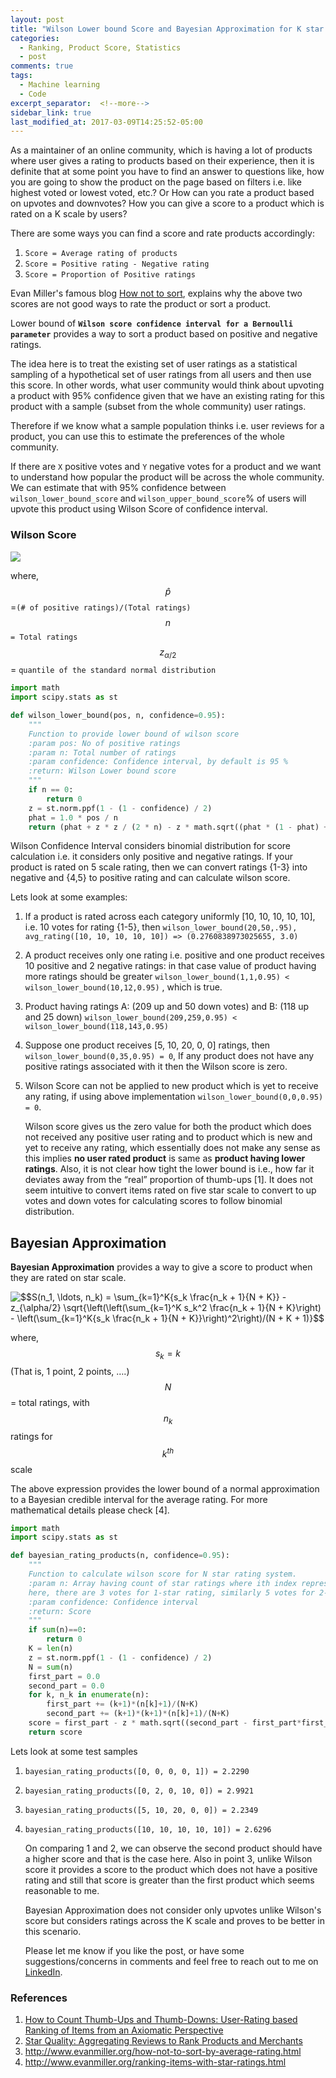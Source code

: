 ```yaml
---
layout: post
title: "Wilson Lower bound Score and Bayesian Approximation for K star scale rating to Rate products"
categories:
  - Ranking, Product Score, Statistics
  - post
comments: true
tags:
  - Machine learning
  - Code
excerpt_separator:  <!--more-->
sidebar_link: true
last_modified_at: 2017-03-09T14:25:52-05:00
---
```

<script type="text/javascript" async
  src="https://cdn.mathjax.org/mathjax/latest/MathJax.js?config=TeX-MML-AM_CHTML">
</script>
As a maintainer of an online community, which is having a lot of  products where user gives a rating to products based on their  experience, then it is definite that at some point you have to find an  answer to questions like, how you are going to show the product on the  page based on filters i.e. like highest voted or lowest voted, etc.?<!--more--> Or  How can you rate a product based on upvotes and downvotes? How you can  give a score to a product which is rated on a K scale by users?

There are some ways you can find a score and rate products accordingly:

1. `Score = Average rating of products`
2. `Score = Positive rating - Negative rating`
3. `Score = Proportion of Positive ratings`

Evan Miller's famous blog [How not to sort](http://www.evanmiller.org/how-not-to-sort-by-average-rating.html), explains why  the above two scores are not good ways to rate the product or sort a product. 

Lower bound of **`Wilson score confidence interval for a Bernoulli parameter`** provides a way to sort a product based on positive and negative ratings.

The idea here is to treat the existing set of user ratings as a statistical sampling of a hypothetical set of user ratings from all users and then use this score. In other words, what user community would think about upvoting a product with 95% confidence given that we have an existing rating for this product with a sample (subset from the whole community) user ratings.

Therefore if we know what a sample population thinks i.e. user reviews for a product, you can use this to estimate the preferences of the whole community.

If there are `X` positive votes  and `Y` negative votes for a product and we want to understand how popular the product will be across the whole community. We can estimate that with 95% confidence between `wilson_lower_bound_score` and `wilson_upper_bound_score`% of users will upvote this product using Wilson Score of confidence interval.

### Wilson Score

<img src="https://latex.codecogs.com/png.latex?\fn_jvn&space;\left(\hat{p}&plus;\frac{z_{\alpha&space;/&space;2}^{2}}{2&space;n}&space;\pm&space;z_{\alpha&space;/&space;2}&space;\sqrt{\left[\hat{p}(1-\hat{p})&plus;z_{\alpha&space;/&space;2}^{2}&space;/&space;4&space;n\right]&space;/&space;n}\right)&space;/\left(1&plus;z_{\alpha&space;/&space;2}^{2}&space;/&space;n\right)" />
 
 where,
    $$\hat{p}$$=`(# of positive ratings)/(Total ratings)` <br>
    $$n$$ `= Total ratings`<br>
    $$z_{α/2}$$= `quantile of the standard normal distribution`

```python
import math
import scipy.stats as st

def wilson_lower_bound(pos, n, confidence=0.95):
    """
    Function to provide lower bound of wilson score
    :param pos: No of positive ratings
    :param n: Total number of ratings
    :param confidence: Confidence interval, by default is 95 %
    :return: Wilson Lower bound score
    """
    if n == 0:
        return 0
    z = st.norm.ppf(1 - (1 - confidence) / 2)
    phat = 1.0 * pos / n
    return (phat + z * z / (2 * n) - z * math.sqrt((phat * (1 - phat) + z * z / (4 * n)) / n)) / (1 + z * z / n)
```
Wilson Confidence Interval considers binomial distribution for score calculation i.e. it considers only positive and negative ratings. If your product is rated on 5 scale rating, then we can convert ratings {1-3} into negative and {4,5} to positive rating and can calculate wilson score.

Lets look at some examples:

1. If a product is rated across each category uniformly [10, 10, 10, 10, 10], i.e. 10 votes for rating {1-5},  then `wilson_lower_bound(20,50,.95), avg_rating([10, 10, 10, 10, 10]) => (0.2760838973025655, 3.0)` 

2. A product receives only one rating i.e. positive and one product receives 10 positive and 2 negative ratings: in that case value of product having more ratings should be greater `wilson_lower_bound(1,1,0.95) < wilson_lower_bound(10,12,0.95)` , which is true.

3. Product having ratings A: (209 up and 50 down votes) and B: (118 up and 25 down) `wilson_lower_bound(209,259,0.95) < wilson_lower_bound(118,143,0.95)`

4. Suppose one product receives [5, 10, 20, 0, 0] ratings, then `wilson_lower_bound(0,35,0.95) = 0`, If any product  does not have any positive ratings associated with it then the Wilson score is zero.

5. Wilson Score can not be applied to new product which is yet to receive any rating, if using above implementation `wilson_lower_bound(0,0,0.95) = 0`. 

   Wilson score gives us the zero value for both the product which does not received any positive user rating and to product which is new and yet to receive any rating, which essentially does not make any sense as this implies **no user rated product** is same as **product having lower ratings**. Also, it is not clear how tight the lower bound is i.e., how far it deviates away from the “real” proportion of thumb-ups [1]. It does not seem intuitive to convert items rated on five star scale to convert to up votes and down votes for calculating scores to follow binomial distribution.
   
##  Bayesian Approximation

**Bayesian Approximation** provides a way to give a score to product when they are rated on star scale.

<img src="https://latex.codecogs.com/png.latex?\fn_phv&space;$$S(n_1,&space;\ldots,&space;n_k)&space;=&space;\sum_{k=1}^K{s_k&space;\frac{n_k&space;&plus;&space;1}{N&space;&plus;&space;K}}&space;-&space;z_{\alpha/2}&space;\sqrt{\left(\left(\sum_{k=1}^K&space;s_k^2&space;\frac{n_k&space;&plus;&space;1}{N&space;&plus;&space;K}\right)&space;-&space;\left(\sum_{k=1}^K{s_k&space;\frac{n_k&space;&plus;&space;1}{N&space;&plus;&space;K}}\right)^2\right)/(N&space;&plus;&space;K&space;&plus;&space;1)}$$" title="$$S(n_1, \ldots, n_k) = \sum_{k=1}^K{s_k \frac{n_k + 1}{N + K}} - z_{\alpha/2} \sqrt{\left(\left(\sum_{k=1}^K s_k^2 \frac{n_k + 1}{N + K}\right) - \left(\sum_{k=1}^K{s_k \frac{n_k + 1}{N + K}}\right)^2\right)/(N + K + 1)}$$" />

where, $$s_k=k$$ (That is, 1 point, 2 points, ….) <br>
      $$N$$ = total ratings, with $$n_k$$ ratings for $$k^{th}$$ scale
 
 The above expression provides the lower bound of a normal approximation to a Bayesian credible interval for the average rating. For more mathematical details please check [4].
```python
import math
import scipy.stats as st

def bayesian_rating_products(n, confidence=0.95):
    """
    Function to calculate wilson score for N star rating system. 
    :param n: Array having count of star ratings where ith index represent the votes for that category i.e. [3, 5, 6, 7, 10]
    here, there are 3 votes for 1-star rating, similarly 5 votes for 2-star rating. 
    :param confidence: Confidence interval
    :return: Score
    """
    if sum(n)==0:
        return 0
    K = len(n)
    z = st.norm.ppf(1 - (1 - confidence) / 2)
    N = sum(n)
    first_part = 0.0
    second_part = 0.0
    for k, n_k in enumerate(n):
        first_part += (k+1)*(n[k]+1)/(N+K)
        second_part += (k+1)*(k+1)*(n[k]+1)/(N+K)
    score = first_part - z * math.sqrt((second_part - first_part*first_part)/(N+K+1))
    return score
```

Lets look at some test samples

1. `bayesian_rating_products([0, 0, 0, 0, 1]) = 2.2290`

2. `bayesian_rating_products([0, 2, 0, 10, 0]) = 2.9921`

3. `bayesian_rating_products([5, 10, 20, 0, 0]) = 2.2349`

4. `bayesian_rating_products([10, 10, 10, 10, 10]) = 2.6296`

   On comparing 1 and 2, we can observe the second product should have a higher score and that is the case here. Also in point 3, unlike Wilson score it provides a score to the product which does not have a positive rating and still that score is greater than the first product which seems reasonable to me.

   Bayesian Approximation does not consider only upvotes unlike Wilson's  score but considers ratings across the K scale and proves to be better  in this scenario.

   Please let me know if you like the post, or have some suggestions/concerns in comments and feel free to reach out to me on [LinkedIn](https://www.linkedin.com/in/aditya00kumar/).

### References

1. [How to Count Thumb-Ups and Thumb-Downs: User-Rating based Ranking of Items from an Axiomatic Perspective](http://www.dcs.bbk.ac.uk/~dell/publications/dellzhang_ictir2011.pdf)
2. [Star Quality: Aggregating Reviews to Rank Products and Merchants](https://static.googleusercontent.com/media/research.google.com/en//pubs/archive/36265.pdf)
3. http://www.evanmiller.org/how-not-to-sort-by-average-rating.html
4. http://www.evanmiller.org/ranking-items-with-star-ratings.html
